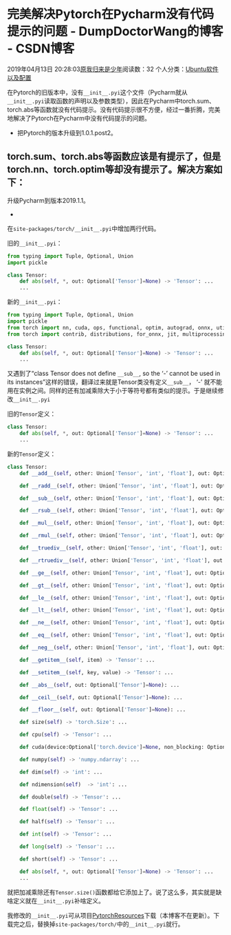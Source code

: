 # 完美解决Pytorch在Pycharm没有代码提示的问题 - DumpDoctorWang的博客 - CSDN博客





2019年04月13日 20:28:03[原我归来是少年](https://me.csdn.net/DumpDoctorWang)阅读数：32
个人分类：[Ubuntu软件以及配置](https://blog.csdn.net/DumpDoctorWang/article/category/7825323)









在Pytorch的旧版本中，没有`__init__.pyi`这个文件（Pycharm就从`__init__.pyi`读取函数的声明以及参数类型），因此在Pycharm中torch.sum、torch.abs等函数就没有代码提示。没有代码提示很不方便，经过一番折腾，完美地解决了Pytorch在Pycharm中没有代码提示的问题。
- 把Pytorch的版本升级到1.0.1.post2。

torch.sum、torch.abs等函数应该是有提示了，但是torch.nn、torch.optim等却没有提示了。解决方案如下：
- 
升级Pycharm到版本2019.1.1。

- 
在`site-packages/torch/__init__.pyi`中增加两行代码。

旧的`__init__.pyi`：

```python
from typing import Tuple, Optional, Union
import pickle

class Tensor:
    def abs(self, *, out: Optional['Tensor']=None) -> 'Tensor': ...
    ...
```

新的`__init__.pyi`：

```python
from typing import Tuple, Optional, Union
import pickle
from torch import nn, cuda, ops, functional, optim, autograd, onnx, utils
from torch import contrib, distributions, for_onnx, jit, multiprocessing

class Tensor:
    def abs(self, *, out: Optional['Tensor']=None) -> 'Tensor': ...
	...
```


又遇到了“class Tensor does not define `__sub__`, so the ‘-’ 	cannot be used in its instances”这样的错误，翻译过来就是Tensor类没有定义`__sub__`， ‘-’ 就不能用在实例之间。同样的还有加减乘除大于小于等符号都有类似的提示。于是继续修改`__init__.pyi`

旧的`Tensor`定义：

```python
class Tensor:
    def abs(self, *, out: Optional['Tensor']=None) -> 'Tensor': ...
   	...
```

新的`Tensor`定义：

```python
class Tensor:
    def __add__(self, other: Union['Tensor', 'int', 'float'], out: Optional['Tensor']=None): ...

    def __radd__(self, other: Union['Tensor', 'int', 'float'], out: Optional['Tensor']=None): ...

    def __sub__(self, other: Union['Tensor', 'int', 'float'], out: Optional['Tensor']=None): ...

    def __rsub__(self, other: Union['Tensor', 'int', 'float'], out: Optional['Tensor']=None): ...

    def __mul__(self, other: Union['Tensor', 'int', 'float'], out: Optional['Tensor']=None): ...

    def __rmul__(self, other: Union['Tensor', 'int', 'float'], out: Optional['Tensor']=None): ...

    def __truediv__(self, other: Union['Tensor', 'int', 'float'], out: Optional['Tensor']=None): ...

    def __rtruediv__(self, other: Union['Tensor', 'int', 'float'], out: Optional['Tensor']=None): ...

    def __ge__(self, other: Union['Tensor', 'int', 'float'], out: Optional['Tensor']=None): ...

    def __gt__(self, other: Union['Tensor', 'int', 'float'], out: Optional['Tensor']=None): ...

    def __le__(self, other: Union['Tensor', 'int', 'float'], out: Optional['Tensor']=None): ...

    def __lt__(self, other: Union['Tensor', 'int', 'float'], out: Optional['Tensor']=None): ...

    def __ne__(self, other: Union['Tensor', 'int', 'float'], out: Optional['Tensor']=None): ...

    def __eq__(self, other: Union['Tensor', 'int', 'float'], out: Optional['Tensor']=None): ...

    def __neg__(self, other: Union['Tensor', 'int', 'float'], out: Optional['Tensor']=None): ...

    def __getitem__(self, item) -> 'Tensor': ...

    def __setitem__(self, key, value) -> 'Tensor': ...

    def __abs__(self, out: Optional['Tensor']=None): ...

    def __ceil__(self, out: Optional['Tensor']=None): ...

    def __floor__(self, out: Optional['Tensor']=None): ...

    def size(self) -> 'torch.Size': ...

    def cpu(self) -> 'Tensor': ...

    def cuda(device:Optional['torch.device']=None, non_blocking: Optional['bool']=False) -> 'Tensor': ...

    def numpy(self) -> 'numpy.ndarray': ...

    def dim(self) -> 'int': ...

    def ndimension(self)  -> 'int': ...

    def double(self) -> 'Tensor': ...

    def float(self) -> 'Tensor': ...

    def half(self) -> 'Tensor': ...

    def int(self) -> 'Tensor': ...

    def long(self) -> 'Tensor': ...

    def short(self) -> 'Tensor': ...

    def abs(self, *, out: Optional['Tensor']=None) -> 'Tensor': ...
    ...
```

就把加减乘除还有`Tensor.size()`函数都给它添加上了。说了这么多，其实就是缺啥定义就在`__init__.pyi`补啥定义。

我修改的`__init__.pyi`可从项目[PytorchResources](https://github.com/Mannix1994/PytorchResources)下载（本博客不在更新）。下载完之后，替换掉`site-packages/torch/`中的`__init__.pyi`就行。



